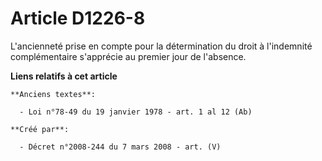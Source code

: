 # Article D1226-8

L'ancienneté prise en compte pour la détermination du droit à l'indemnité complémentaire s'apprécie au premier jour de
l'absence.

**Liens relatifs à cet article**

	**Anciens textes**:

	  - Loi n°78-49 du 19 janvier 1978 - art. 1 al 12 (Ab)

	**Créé par**:

	  - Décret n°2008-244 du 7 mars 2008 - art. (V)
